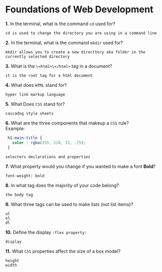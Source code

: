 # Foundations of Web Development

**1.** In the terminal, what is the command `cd` used for?
<!-- enter you answer in the space below -->
```
cd is used to change the directory you are using in a command line
```

**2.** In the terminal, what is the command `mkdir` used for?
<!-- enter you answer in the space below -->
```
mkdir allows you to create a new directtory aka folder in the currently selected directory
```

**3.** What is the `\<html>\</html>` tag in a document?
<!-- enter you answer in the space below -->
```
it is the root tag for a html document
```

**4.** What does `HTML` stand for?
<!-- enter you answer in the space below -->
```
hyper link markup language 
```

**5.** What Does `CSS` stand for?
<!-- enter you answer in the space below -->
```
cascadng style sheets
```

**6.** What are the three components that makeup a `CSS` rule? <br> Example:
```css
 h1.main-title {
   color : rgba(255, 210, 33, .75);
 }
```
<!-- enter you answer in the space below -->
```
selectors declarations and properties
```

**7.** What property would you change if you wanted to make a font **Bold**?
<!-- enter you answer in the space below -->
```
font-weight: bold
```

**8.** In what tag does the majority of your code belong?
<!-- enter you answer in the space below -->
```
the body tag
```

**9.** What three tags can be used to make lists (not list items)?
<!-- enter you answer in the space below -->
```
ul
ol
dl
```

**10.** Define the display `:flex property:`
<!-- enter you answer in the space below -->
```
display
```

**11.** What `CSS` properties affect the size of a box model?
<!-- enter you answer in the space below -->
```
height  
width
```
